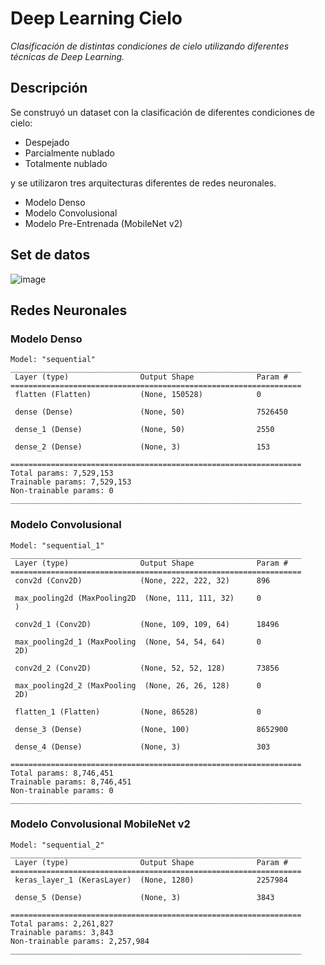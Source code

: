 # Deep Learning Cielo
_Clasificación de distintas condiciones de cielo utilizando diferentes técnicas de Deep Learning._

## Descripción
Se construyó un dataset con la clasificación de diferentes condiciones de cielo:

* Despejado
* Parcialmente nublado
* Totalmente nublado

y se utilizaron tres arquitecturas diferentes de redes neuronales.

* Modelo Denso
* Modelo Convolusional
* Modelo Pre-Entrenada (MobileNet v2)

## Set de datos

![image](https://user-images.githubusercontent.com/63667971/222279001-e654ae5d-32df-439a-b293-fb2e5618e526.png)

## Redes Neuronales

### Modelo Denso

```
Model: "sequential"
_________________________________________________________________
 Layer (type)                Output Shape              Param #   
=================================================================
 flatten (Flatten)           (None, 150528)            0         
                                                                 
 dense (Dense)               (None, 50)                7526450   
                                                                 
 dense_1 (Dense)             (None, 50)                2550      
                                                                 
 dense_2 (Dense)             (None, 3)                 153       
                                                                 
=================================================================
Total params: 7,529,153
Trainable params: 7,529,153
Non-trainable params: 0
_________________________________________________________________
```

### Modelo Convolusional

```
Model: "sequential_1"
_________________________________________________________________
 Layer (type)                Output Shape              Param #   
=================================================================
 conv2d (Conv2D)             (None, 222, 222, 32)      896       
                                                                 
 max_pooling2d (MaxPooling2D  (None, 111, 111, 32)     0         
 )                                                               
                                                                 
 conv2d_1 (Conv2D)           (None, 109, 109, 64)      18496     
                                                                 
 max_pooling2d_1 (MaxPooling  (None, 54, 54, 64)       0         
 2D)                                                             
                                                                 
 conv2d_2 (Conv2D)           (None, 52, 52, 128)       73856     
                                                                 
 max_pooling2d_2 (MaxPooling  (None, 26, 26, 128)      0         
 2D)                                                             
                                                                 
 flatten_1 (Flatten)         (None, 86528)             0         
                                                                 
 dense_3 (Dense)             (None, 100)               8652900   
                                                                 
 dense_4 (Dense)             (None, 3)                 303       
                                                                 
=================================================================
Total params: 8,746,451
Trainable params: 8,746,451
Non-trainable params: 0
_________________________________________________________________
```

### Modelo Convolusional MobileNet v2
```
Model: "sequential_2"
_________________________________________________________________
 Layer (type)                Output Shape              Param #   
=================================================================
 keras_layer_1 (KerasLayer)  (None, 1280)              2257984   
                                                                 
 dense_5 (Dense)             (None, 3)                 3843      
                                                                 
=================================================================
Total params: 2,261,827
Trainable params: 3,843
Non-trainable params: 2,257,984
_________________________________________________________________
```
